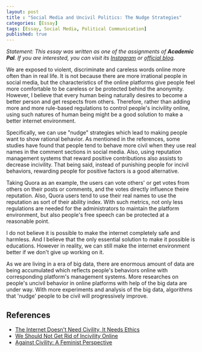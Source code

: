```yaml
---
layout: post
title : "Social Media and Uncivil Politics: The Nudge Strategies"
categories: [Essay]
tags: [Essay, Social Media, Political Communication]
published: true
---
```


_Statement: This essay was written as one of the assignments of **Academic Pal**. 
If you are interested, you can visit its [Instagram](https://www.instagram.com/academic_pal/) or [official blog](https://blog.naver.com/academicpal)._

We are exposed to violent, discriminate and careless words online more often than in real life.
It is not because there are more irrational people in social media, but the characteristics of the online platforms give people 
feel more comfortable to be careless or be protected behind the anonymity. 
However, I believe that every human being naturally desires to become a better person and get respects from others.
Therefore, rather than adding more and more rule-based regulations to control people's incivility online, 
using such natures of human being might be a good solution to make a better internet environment.

Specifically, we can use "nudge" strategies which lead to making people want to show rational behavior.
As mentioned in the references, some studies have found that people tend to behave more civil when they use real names in the comment sections in social media.
Also, using reputation management systems that reward positive contributions also assists to decrease incivility. 
That being said, instead of punishing people for incivil behaviors, rewarding people for positive factors is a good alternative.

Taking Quora as an example, the users can vote others' or get votes from others on their posts or comments, and the votes directly influence theire reputation.
Also, Quora users tend to use their real names to use the reputation as sort of their ability index.
With such metrics, not only less regulations are needed for the administrators to maintain the platform environment, but also people's free speech can be protected at a reasonable point.

I do not believe it is possible to make the internet completely safe and harmless.
And I believe that the only essential solution to make it possible is educations.
However in reality, we can still make the internet environment better if we don't give up working on it.

As we are living in a era of big data, there are enormous amount of data are being accumulated which reflects people's behaviors 
online with corresponding platform's management systems.
More researches on people's uncivil behavior in online platforms with help of the big data are under way.
With more experiments and analysis of the big data, algorithms that 'nudge' people to be civil will progressively improve.
 

## References
* [The Internet Doesn't Need Civility, It Needs Ethics](https://www.vice.com/en/article/pa5gxn/the-internet-doesnt-need-civility-it-needs-ethics)
* [We Should Not Get Rid of Incivility
Online](https://www.researchgate.net/publication/334501810_We_Should_Not_Get_Rid_of_Incivility_Online)
* [Against Civility: A Feminist Perspective](https://www.cambridge.org/core/books/civility-legality-and-justice-in-america/against-civility-a-feminist-perspective/877E55BCC41E186D4B0F7B8C0918A921)



